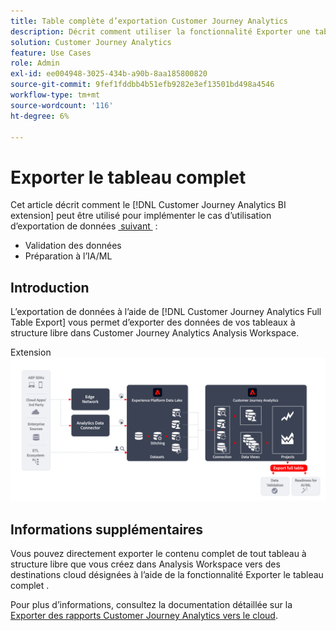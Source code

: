 ```yaml
---
title: Table complète d’exportation Customer Journey Analytics
description: Décrit comment utiliser la fonctionnalité Exporter une table complète pour valider vos données ou utiliser vos données pour l'IA/ML.
solution: Customer Journey Analytics
feature: Use Cases
role: Admin
exl-id: ee004948-3025-434b-a90b-8aa185800820
source-git-commit: 9fef1fddbb4b51efb9282e3ef13501bd498a4546
workflow-type: tm+mt
source-wordcount: '116'
ht-degree: 6%

---
```


# Exporter le tableau complet

Cet article décrit comment le [!DNL Customer Journey Analytics BI extension] peut être utilisé pour implémenter le cas d’utilisation d’exportation de données [&#x200B; suivant &#x200B;](overview.md) :

- Validation des données
- Préparation à l’IA/ML

## Introduction

L’exportation de données à l’aide de [!DNL Customer Journey Analytics Full Table Export] vous permet d’exporter des données de vos tableaux à structure libre dans Customer Journey Analytics Analysis Workspace.

Extension ![BI](../assets/export-full-table.svg)

## Informations supplémentaires

Vous pouvez directement exporter le contenu complet de tout tableau à structure libre que vous créez dans Analysis Workspace vers des destinations cloud désignées à l’aide de la fonctionnalité Exporter le tableau complet .

Pour plus d’informations, consultez la documentation détaillée sur la [Exporter des rapports Customer Journey Analytics vers le cloud](/help/analysis-workspace/export/export-cloud.md).
